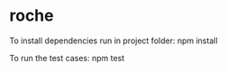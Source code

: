 # roche
To install dependencies run in project folder: npm install

To run the test cases: npm test
